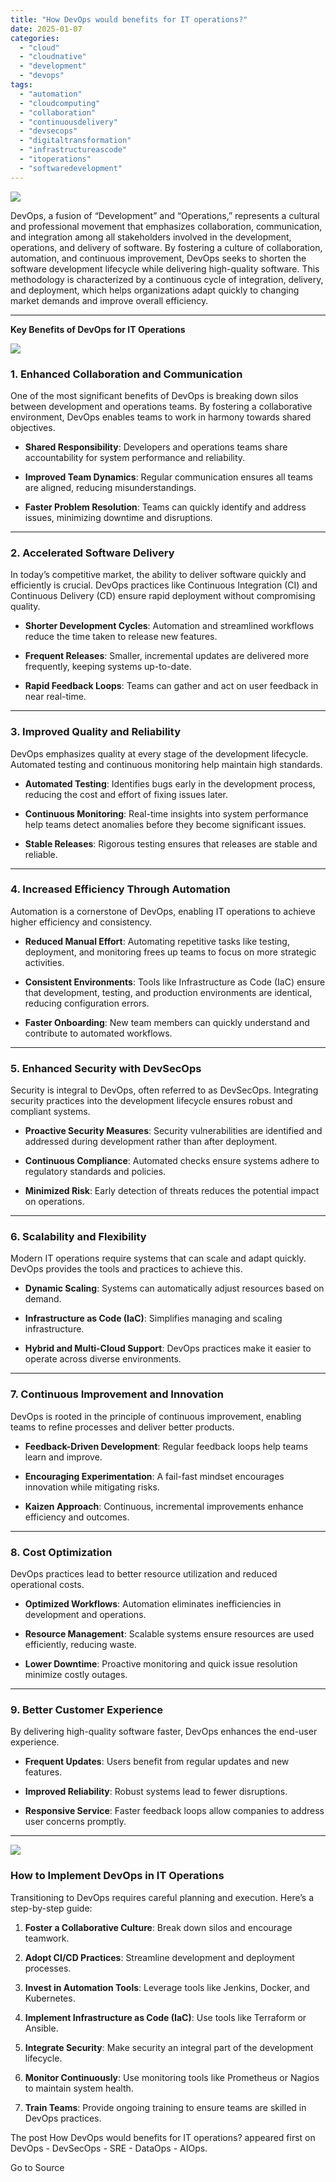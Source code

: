 ```yaml
---
title: "How DevOps would benefits for IT operations?"
date: 2025-01-07
categories: 
  - "cloud"
  - "cloudnative"
  - "development"
  - "devops"
tags: 
  - "automation"
  - "cloudcomputing"
  - "collaboration"
  - "continuousdelivery"
  - "devsecops"
  - "digitaltransformation"
  - "infrastructureascode"
  - "itoperations"
  - "softwaredevelopment"
---
```


![](https://www.bestdevops.com/wp-content/uploads/2025/01/image-1024x581.png)

DevOps, a fusion of “Development” and “Operations,” represents a cultural and professional movement that emphasizes collaboration, communication, and integration among all stakeholders involved in the development, operations, and delivery of software. By fostering a culture of collaboration, automation, and continuous improvement, DevOps seeks to shorten the software development lifecycle while delivering high-quality software. This methodology is characterized by a continuous cycle of integration, delivery, and deployment, which helps organizations adapt quickly to changing market demands and improve overall efficiency.

* * *

**Key Benefits of DevOps for IT Operations**

![](https://www.bestdevops.com/wp-content/uploads/2025/01/benefits-of-devops.jpg)

### **1\. Enhanced Collaboration and Communication**

One of the most significant benefits of DevOps is breaking down silos between development and operations teams. By fostering a collaborative environment, DevOps enables teams to work in harmony towards shared objectives.

- **Shared Responsibility**: Developers and operations teams share accountability for system performance and reliability.

- **Improved Team Dynamics**: Regular communication ensures all teams are aligned, reducing misunderstandings.

- **Faster Problem Resolution**: Teams can quickly identify and address issues, minimizing downtime and disruptions.

* * *

### **2\. Accelerated Software Delivery**

In today’s competitive market, the ability to deliver software quickly and efficiently is crucial. DevOps practices like Continuous Integration (CI) and Continuous Delivery (CD) ensure rapid deployment without compromising quality.

- **Shorter Development Cycles**: Automation and streamlined workflows reduce the time taken to release new features.

- **Frequent Releases**: Smaller, incremental updates are delivered more frequently, keeping systems up-to-date.

- **Rapid Feedback Loops**: Teams can gather and act on user feedback in near real-time.

* * *

### **3\. Improved Quality and Reliability**

DevOps emphasizes quality at every stage of the development lifecycle. Automated testing and continuous monitoring help maintain high standards.

- **Automated Testing**: Identifies bugs early in the development process, reducing the cost and effort of fixing issues later.

- **Continuous Monitoring**: Real-time insights into system performance help teams detect anomalies before they become significant issues.

- **Stable Releases**: Rigorous testing ensures that releases are stable and reliable.

* * *

### **4\. Increased Efficiency Through Automation**

Automation is a cornerstone of DevOps, enabling IT operations to achieve higher efficiency and consistency.

- **Reduced Manual Effort**: Automating repetitive tasks like testing, deployment, and monitoring frees up teams to focus on more strategic activities.

- **Consistent Environments**: Tools like Infrastructure as Code (IaC) ensure that development, testing, and production environments are identical, reducing configuration errors.

- **Faster Onboarding**: New team members can quickly understand and contribute to automated workflows.

* * *

### **5\. Enhanced Security with DevSecOps**

Security is integral to DevOps, often referred to as DevSecOps. Integrating security practices into the development lifecycle ensures robust and compliant systems.

- **Proactive Security Measures**: Security vulnerabilities are identified and addressed during development rather than after deployment.

- **Continuous Compliance**: Automated checks ensure systems adhere to regulatory standards and policies.

- **Minimized Risk**: Early detection of threats reduces the potential impact on operations.

* * *

### **6\. Scalability and Flexibility**

Modern IT operations require systems that can scale and adapt quickly. DevOps provides the tools and practices to achieve this.

- **Dynamic Scaling**: Systems can automatically adjust resources based on demand.

- **Infrastructure as Code (IaC)**: Simplifies managing and scaling infrastructure.

- **Hybrid and Multi-Cloud Support**: DevOps practices make it easier to operate across diverse environments.

* * *

### **7\. Continuous Improvement and Innovation**

DevOps is rooted in the principle of continuous improvement, enabling teams to refine processes and deliver better products.

- **Feedback-Driven Development**: Regular feedback loops help teams learn and improve.

- **Encouraging Experimentation**: A fail-fast mindset encourages innovation while mitigating risks.

- **Kaizen Approach**: Continuous, incremental improvements enhance efficiency and outcomes.

* * *

### **8\. Cost Optimization**

DevOps practices lead to better resource utilization and reduced operational costs.

- **Optimized Workflows**: Automation eliminates inefficiencies in development and operations.

- **Resource Management**: Scalable systems ensure resources are used efficiently, reducing waste.

- **Lower Downtime**: Proactive monitoring and quick issue resolution minimize costly outages.

* * *

### **9\. Better Customer Experience**

By delivering high-quality software faster, DevOps enhances the end-user experience.

- **Frequent Updates**: Users benefit from regular updates and new features.

- **Improved Reliability**: Robust systems lead to fewer disruptions.

- **Responsive Service**: Faster feedback loops allow companies to address user concerns promptly.

* * *

![](https://www.bestdevops.com/wp-content/uploads/2025/01/Screenshot-2025-01-03-115145-1024x498.png)

### **How to Implement DevOps in IT Operations**

Transitioning to DevOps requires careful planning and execution. Here’s a step-by-step guide:

1. **Foster a Collaborative Culture**: Break down silos and encourage teamwork.

4. **Adopt CI/CD Practices**: Streamline development and deployment processes.

7. **Invest in Automation Tools**: Leverage tools like Jenkins, Docker, and Kubernetes.

10. **Implement Infrastructure as Code (IaC)**: Use tools like Terraform or Ansible.

13. **Integrate Security**: Make security an integral part of the development lifecycle.

16. **Monitor Continuously**: Use monitoring tools like Prometheus or Nagios to maintain system health.

19. **Train Teams**: Provide ongoing training to ensure teams are skilled in DevOps practices.

The post How DevOps would benefits for IT operations? appeared first on DevOps - DevSecOps - SRE - DataOps - AIOps.

Go to Source
